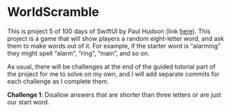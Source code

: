 # WorldScramble

This is project 5 of 100 days of SwiftUI by Paul Hudson (link [here](https://www.hackingwithswift.com/books/ios-swiftui/word-scramble-introduction)). This project is a game that will show players a random eight-letter word, and ask them to make words out of it. For example, if the starter word is “alarming” they might spell “alarm”, “ring”, “main”, and so on. 

As usual, there will be challenges at the end of the guided tutorial part of the project for me to solve on my own, and I will add separate commits for each challenge as I complete them.

**Challenge 1**: Disallow answers that are shorter than three letters or are just our start word.
